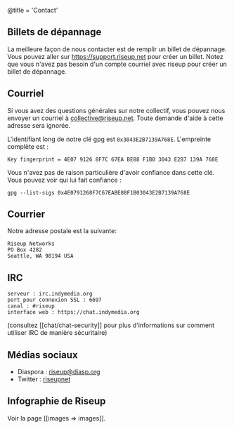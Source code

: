 @title = 'Contact'

## Billets de dépannage

La meilleure façon de nous contacter est de remplir un billet de dépannage. Vous pouvez aller sur https://support.riseup.net pour créer un billet. Notez que vous n'avez pas besoin d'un compte courriel avec riseup pour créer un billet de dépannage.

## Courriel

Si vous avez des questions générales sur notre collectif, vous pouvez nous envoyer un courriel à collective@riseup.net. Toute demande d'aide à cette adresse sera ignorée.

L'identifiant long de notre clé gpg est `0x3043E2B7139A768E`. L'empreinte complète est :

	Key fingerprint = 4E07 9126 8F7C 67EA BE88 F1B0 3043 E2B7 139A 768E

Vous n'avez pas de raison particulière d'avoir confiance dans cette clé. Vous pouvez voir qui lui fait confiance :

	gpg --list-sigs 0x4E0791268F7C67EABE88F1B03043E2B7139A768E

## Courrier

Notre adresse postale est la suivante:

	Riseup Networks
	PO Box 4282
	Seattle, WA 98194 USA

## IRC

	serveur : irc.indymedia.org
	port pour connexion SSL : 6697
	canal : #riseup
	interface web : https://chat.indymedia.org

(consultez [[chat/chat-security]] pour plus d'informations sur comment utiliser IRC de manière sécuritaire)

## Médias sociaux

* Diaspora : [riseup@diasp.org](https://diasp.org/people/e6901810cb670133bdbb782bcb452bd5)
* Twitter : [riseupnet](https://twitter.com/riseupnet)

## Infographie de Riseup

Voir la page [[images => images]].

